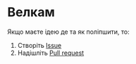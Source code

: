 #  Велкам

Якщо маєте ідею де та як поліпшити, то:

1. Створіть [Issue](https://guides.github.com/features/issues/)
2. Надішліть [Pull request](https://git-scm.com/book/uk/v2/GitHub-%D0%AF%D0%BA-%D0%B7%D1%80%D0%BE%D0%B1%D0%B8%D1%82%D0%B8-%D0%B2%D0%BD%D0%B5%D1%81%D0%BE%D0%BA-%D0%B4%D0%BE-%D0%BF%D1%80%D0%BE%D0%B5%D0%BA%D1%82%D1%83)
